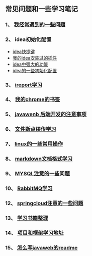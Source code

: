 ## 常见问题和一些学习笔记

### 1、 [我经常遇到的一些问题](commom/COMMON_PROBLEMS.md)

### 2、 idea初始化配置
* [idea快捷键](./idea-init-config/IDEA_SHORTCUT_KEY.md)
* [我的idea安装过的插件](./idea-init-config/IDEA_INSTALLED_PLUG.md)
* [idea中强大的功能](./idea-init-config/IDEA_POWERFULL_FUNCTION.md)
* [idea的一些初始化配置](./idea-init-config/IDEA_INIT_CONFIG.md)

### 3、 [ireport学习](./ireport/IREPORT.md)

### 4、 [我的chrome的书签](./my-web-bookmark/bookmarks_2018_11_16.html)

### 5、 [javawenb 后端开发的注意事项](commom/DEVELOP-WEB-NOTE-README.md)

### 6、 [文件断点续传学习](commom/FILE_OPERATE.md)

### 7、 [linux的一些常用操作](commom/LINUX_SERVER_OPERATE.md)

### 8、 [markdown文档格式学习](commom/MARKDOWN_LEARNING.md)

### 9、 [MYSQL注意的一些问题](commom/MYSQL_NOTE.md)

### 10、 [RabbitMQ学习](commom/RABBITMQ_OPERATE.md)

### 12、 [springcloud注意的一些问题](commom/SPRING_CLOUD_NOTE.md)

### 13、 [学习书籍整理](commom/LEARNING_BOOK_MANAGE.md)

### 14、 [项目和框架学习地址](commom/PROJECT_AND_FRAMEWORK_LEARN_ADDRESS.md)

### 15、 [怎么写javaweb的readme](commom/HOW_TO_WRITE_JAVAWEB_README.md)
